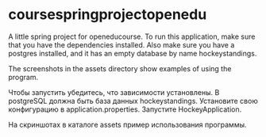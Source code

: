 # coursespringprojectopenedu
A little spring project for openeducourse.
To run this application, make sure that you have the dependencies 
installed. Also make sure you have a postgres installed, and it has
an empty database by name hockeystandings.

The screenshots in the assets directory show examples of using the program.

Чтобы запустить убедитесь, что зависимости установлены. В postgreSQL должна быть база данных hockeystandings.
Установите свою конфигурацию в application.properties.
Запустите HockeyApplication.

На скриншотах в каталоге assets пример использования программы.
